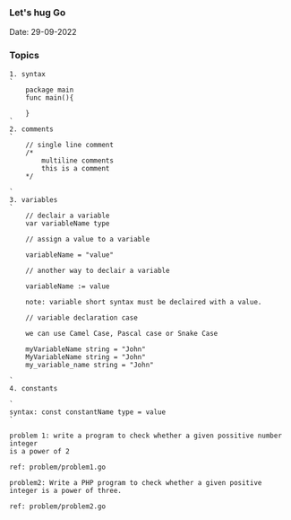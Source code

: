 

### Let's hug Go
Date: 29-09-2022

### Topics
    1. syntax
    `
        package main
        func main(){
            
        }
    `
    2. comments
    `
        // single line comment
        /*
            multiline comments
            this is a comment
        */
    
    `
    3. variables
    `
        // declair a variable
        var variableName type
        
        // assign a value to a variable

        variableName = "value"

        // another way to declair a variable

        variableName := value

        note: variable short syntax must be declaired with a value.

        // variable declaration case

        we can use Camel Case, Pascal case or Snake Case

        myVariableName string = "John"
        MyVariableName string = "John"
        my_variable_name string = "John"

    `
    4. constants

    ` 
    syntax: const constantName type = value
    `

    problem 1: write a program to check whether a given possitive number integer
    is a power of 2

    ref: problem/problem1.go

    problem2: Write a PHP program to check whether a given positive integer is a power of three.

    ref: problem/problem2.go
    